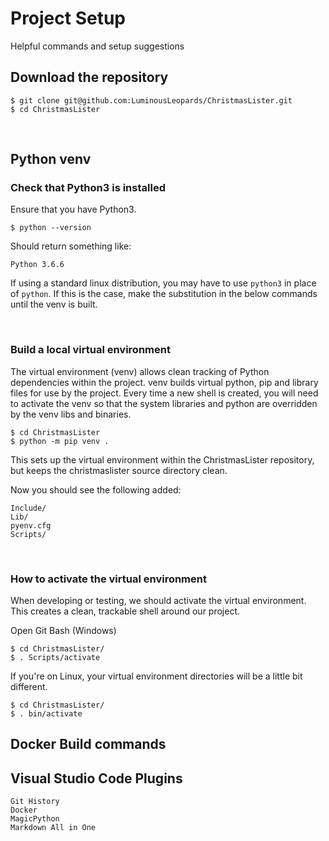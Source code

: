 # Project Setup
Helpful commands and setup suggestions

## Download the repository
````
$ git clone git@github.com:LuminousLeopards/ChristmasLister.git
$ cd ChristmasLister
````


&nbsp;
## Python venv

### Check that Python3 is installed
Ensure that you have Python3. 
```
$ python --version
```
Should return something like:
```
Python 3.6.6
```
If using a standard linux distribution, you may have to use ```python3``` in place of ```python```. If this is the case, make the substitution in the below commands until the venv is built.


&nbsp;
### Build a local virtual environment

The virtual environment (venv) allows clean tracking of Python dependencies within the project. venv builds virtual python, pip and library files for use by the project. Every time a new shell is created, you will need to activate the venv so that the system libraries and python are overridden by the venv libs and binaries.
````
$ cd ChristmasLister
$ python -m pip venv . 
````
This sets up the virtual environment within the ChristmasLister repository, but keeps the christmaslister source directory clean.

Now you should see the following added:
```
Include/
Lib/
pyenv.cfg
Scripts/
```

&nbsp;
### How to activate the virtual environment

When developing or testing, we should activate the virtual environment. This creates a clean, trackable shell around our project.

Open Git Bash (Windows)
```
$ cd ChristmasLister/
$ . Scripts/activate
```

If you're on Linux, your virtual environment directories will be a little bit different.
```
$ cd ChristmasLister/
$ . bin/activate
```




## Docker Build commands

## Visual Studio Code Plugins
```
Git History
Docker
MagicPython
Markdown All in One
```


